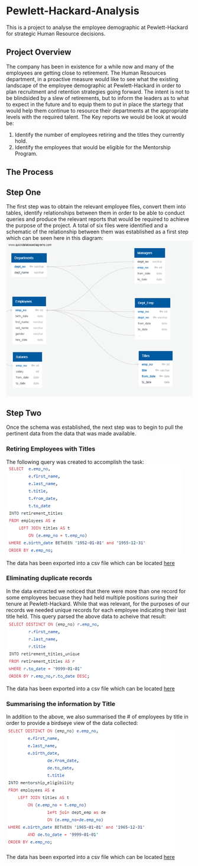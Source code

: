 # Pewlett-Hackard-Analysis
This is a project to analyse the employee demographic at Pewlett-Hackard for strategic Human Resource decisions.
## Project Overview
The company has been in existence for a while now and many of the employees are getting close to retirement. The Human Resources department, in a proactive measure would like to see what the existing landscape of the employee demographic at Pewlett-Hackard in order to plan recruitment and retention strategies going forward. The intent is not to be blindsided by a slew of retirements, but to inform the leaders as to what to expect in the future and to equip them to put in place the startegy that would help them continue to resource their departments at the appropriate levels with the required talent. The Key reports we would be look at would be:<br>
1. Identify the number of employees retiring and the titles they currently hold.
2. Identify the employees that would be eligible for the Mentorship Program.
## The Process
## Step One
The first step was to obtain the relevant employee files, convert them into tables, identify relationships between them in order to be able to conduct queries and produce the relevant reports that would be required to achieve the purpose of the project.
A total of six files were identified and a schematic of the relationship between them was established as a first step which can be seen here in this diagram:
![schema](https://github.com/lallben/Pewlett-Hackard-Analysis/blob/main/Analysis%20Projects%20Folder/Pewlett-Hackard-Analysis%20Folder/EmployeeDB.png)
## Step Two
Once the schema was established, the next step was to begin to pull the pertinent data from the data that was made available.<br>
### Retiring Employees with Titles
The following query was created to accomplish the task:<br>
![Query1](https://github.com/lallben/Pewlett-Hackard-Analysis/blob/main/Analysis%20Projects%20Folder/Pewlett-Hackard-Analysis%20Folder/query1.png)<br>
The data has been exported into a csv file which can be located [here](https://github.com/lallben/Pewlett-Hackard-Analysis/blob/main/Analysis%20Projects%20Folder/Pewlett-Hackard-Analysis%20Folder/Data/retirement_titles.csv)<br>
### Eliminating duplicate records
In the data extracted we noticed that there were more than one record for some employees becuase they had held multiple positions suring their tenure at Pewlett-Hackard. While that was relevant, for the purposes of our records we needed unique records for each employee indicating their last title held. This query parsed the above data to acheive that result:
![Query2](https://github.com/lallben/Pewlett-Hackard-Analysis/blob/main/Analysis%20Projects%20Folder/Pewlett-Hackard-Analysis%20Folder/query2.png)<br>
The data has been exported into a csv file which can be located [here](https://github.com/lallben/Pewlett-Hackard-Analysis/blob/main/Analysis%20Projects%20Folder/Pewlett-Hackard-Analysis%20Folder/Data/unique_titles.csv)<br>

### Summarising the information by Title
In addition to the above, we also summarised the # of employees by title in order to provide a birdseye view of the data collected:
![Query3](https://github.com/lallben/Pewlett-Hackard-Analysis/blob/main/Analysis%20Projects%20Folder/Pewlett-Hackard-Analysis%20Folder/query3.png)<br>
The data has been exported into a csv file which can be located [here](https://github.com/lallben/Pewlett-Hackard-Analysis/blob/main/Analysis%20Projects%20Folder/Pewlett-Hackard-Analysis%20Folder/Data/retiring_titles.csv)<br>
